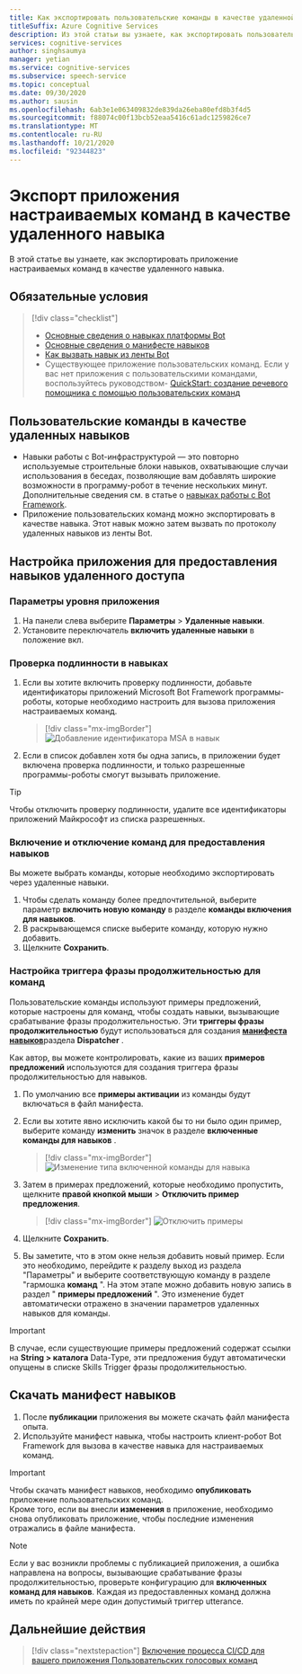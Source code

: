 ```yaml
---
title: Как экспортировать пользовательские команды в качестве удаленной службы "квалификация — речь"
titleSuffix: Azure Cognitive Services
description: Из этой статьи вы узнаете, как экспортировать пользовательское командное приложение в качестве навыка
services: cognitive-services
author: singhsaumya
manager: yetian
ms.service: cognitive-services
ms.subservice: speech-service
ms.topic: conceptual
ms.date: 09/30/2020
ms.author: sausin
ms.openlocfilehash: 6ab3e1e063409832de839da26eba80efd8b3f4d5
ms.sourcegitcommit: f88074c00f13bcb52eaa5416c61adc1259826ce7
ms.translationtype: MT
ms.contentlocale: ru-RU
ms.lasthandoff: 10/21/2020
ms.locfileid: "92344823"
---
```

# <a name="export-custom-commands-application-as-a-remote-skill"></a>Экспорт приложения настраиваемых команд в качестве удаленного навыка

В этой статье вы узнаете, как экспортировать приложение настраиваемых команд в качестве удаленного навыка.

## <a name="prerequisites"></a>Обязательные условия
> [!div class="checklist"]
> * [Основные сведения о навыках платформы Bot](https://aka.ms/speech/cc-skill-overview)
> * [Основные сведения о манифесте навыков](https://aka.ms/speech/cc-skill-manifest)
> * [Как вызвать навык из ленты Bot](https://aka.ms/speech/cc-skill-consumer)
> * Существующее приложение пользовательских команд. Если у вас нет приложения с пользовательскими командами, воспользуйтесь руководством- [QuickStart: создание речевого помощника с помощью пользовательских команд](quickstart-custom-commands-application.md)

## <a name="custom-commands-as-remote-skills"></a>Пользовательские команды в качестве удаленных навыков
* Навыки работы с Bot-инфраструктурой — это повторно используемые строительные блоки навыков, охватывающие случаи использования в беседах, позволяющие вам добавлять широкие возможности в программу-робот в течение нескольких минут. Дополнительные сведения см. в статье о [навыках работы с Bot Framework](https://microsoft.github.io/botframework-solutions/overview/skills/).
* Приложение пользовательских команд можно экспортировать в качестве навыка. Этот навык можно затем вызвать по протоколу удаленных навыков из ленты Bot.

## <a name="configure-an-application-to-be-exposed-as-a-remote-skill"></a>Настройка приложения для предоставления навыков удаленного доступа

### <a name="application-level-settings"></a>Параметры уровня приложения
1. На панели слева выберите **Параметры**  >  **Удаленные навыки**.
1. Установите переключатель **включить удаленные навыки** в положение вкл.

### <a name="authentication-to-skills"></a>Проверка подлинности в навыках
1. Если вы хотите включить проверку подлинности, добавьте идентификаторы приложений Microsoft Bot Framework программы-роботы, которые необходимо настроить для вызова приложения настраиваемых команд.
      > [!div class="mx-imgBorder"]
      > ![Добавление идентификатора MSA в навык](media/custom-commands/skill-add-msa-id.png)

1. Если в список добавлен хотя бы одна запись, в приложении будет включена проверка подлинности, и только разрешенные программы-роботы смогут вызывать приложение.
> [!TIP]
>  Чтобы отключить проверку подлинности, удалите все идентификаторы приложений Майкрософт из списка разрешенных. 

 ### <a name="enabledisable-commands-to-be-exposed-as-skills"></a>Включение и отключение команд для предоставления навыков

Вы можете выбрать команды, которые необходимо экспортировать через удаленные навыки.

1. Чтобы сделать команду более предпочтительной, выберите параметр **включить новую команду** в разделе **команды включения для навыков**.
1. В раскрывающемся списке выберите команду, которую нужно добавить.
1. Щелкните **Сохранить**.

### <a name="configure-triggering-utterances-for-commands"></a>Настройка триггера фразы продолжительностью для команд
Пользовательские команды используют примеры предложений, которые настроены для команд, чтобы создать навыки, вызывающие срабатывание фразы продолжительностью. Эти **триггеры фразы продолжительностью** будут использоваться для создания [**манифеста навыков**](https://microsoft.github.io/botframework-solutions/skills/handbook/manifest/)раздела **Dispatcher** .

Как автор, вы можете контролировать, какие из ваших **примеров предложений** используются для создания триггера фразы продолжительностью для навыков.
1. По умолчанию все **примеры активации** из команды будут включаться в файл манифеста.
1. Если вы хотите явно исключить какой бы то ни было один пример, выберите команду **изменить** значок в разделе **включенные команды для навыков** .
    > [!div class="mx-imgBorder"]
    > ![Изменение типа включенной команды для навыка](media/custom-commands/skill-edit-enabled-command.png)

1. Затем в примерах предложений, которые необходимо пропустить, щелкните **правой кнопкой мыши**  >  **Отключить пример предложения**.
    > [!div class="mx-imgBorder"]
    > ![Отключить примеры](media/custom-commands/skill-disable-example-sentences.png)

1. Щелкните **Сохранить**.
1. Вы заметите, что в этом окне нельзя добавить новый пример. Если это необходимо, перейдите к разделу выход из раздела "Параметры" и выберите соответствующую команду в разделе "гармошка **команд** ". На этом этапе можно добавить новую запись в раздел " **примеры предложений** ". Это изменение будет автоматически отражено в значении параметров удаленных навыков для команды.

> [!IMPORTANT]
> В случае, если существующие примеры предложений содержат ссылки на **String > каталога** Data-Type, эти предложения будут автоматически опущены в списке Skills Trigger фразы продолжительностью. 

## <a name="download-skill-manifest"></a>Скачать манифест навыков
1. После **публикации** приложения вы можете скачать файл манифеста опыта.
1. Используйте манифест навыка, чтобы настроить клиент-робот Bot Framework для вызова в качестве навыка для настраиваемых команд.
> [!IMPORTANT]
> Чтобы скачать манифест навыков, необходимо **опубликовать** приложение пользовательских команд. </br>
> Кроме того, если вы внесли **изменения** в приложение, необходимо снова опубликовать приложение, чтобы последние изменения отражались в файле манифеста.

> [!NOTE]
> Если у вас возникли проблемы с публикацией приложения, а ошибка направлена на вопросы, вызывающие срабатывание фразы продолжительностью, проверьте конфигурацию для **включенных команд для навыков**. Каждая из предоставленных команд должна иметь по крайней мере один допустимый триггер utterance.


## <a name="next-steps"></a>Дальнейшие действия

> [!div class="nextstepaction"]
> [Включение процесса CI/CD для вашего приложения Пользовательских голосовых команд](./how-to-custom-commands-deploy-cicd.md)